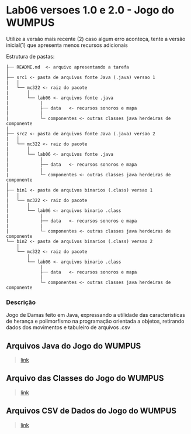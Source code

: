 # Lab06 versoes 1.0 e 2.0 - Jogo do WUMPUS #

Utilize a versão mais recente (2)
caso algum erro aconteça, tente a versão inicial(1) que apresenta menos recursos adicionais

Estrutura de pastas:

```
├── README.md  <- arquivo apresentando a tarefa
│
├── src1 <- pasta de arquivos fonte Java (.java) versao 1
|   │
|   └── mc322 <- raiz do pacote
|       │
|       └── lab06 <- arquivos fonte .java
|            |
|            ├── data   <- recursos sonoros e mapa
|            |
|            └─ componentes <- outras classes java herdeiras de componente
|
├── src2 <- pasta de arquivos fonte Java (.java) versao 2
|   │
|   └── mc322 <- raiz do pacote
|       │
|       └── lab06 <- arquivos fonte .java
|            |
|            ├── data   <- recursos sonoros e mapa
|            |
|            └─ componentes <- outras classes java herdeiras de componente
│
├── bin1 <- pasta de arquivos binarios (.class) versao 1
|   │
|   └── mc322 <- raiz do pacote
|       │
|       └── lab06 <- arquivos binario .class
|            |
|            ├── data   <- recursos sonoros e mapa
|            |
|            └─ componentes <- outras classes java herdeiras de componente
└── bin2 <- pasta de arquivos binarios (.class) versao 2
    │
    └── mc322 <- raiz do pacote
        │
        └── lab06 <- arquivos binario .class
             |
             ├── data   <- recursos sonoros e mapa
             |
             └─ componentes <- outras classes java herdeiras de componente

```

### Descrição ###
Jogo de Damas feito em Java, expressando a utilidade das caracteristicas de herança 
e polimorfismo na programação orientada a objetos, retirando dados dos movimentos e 
tabuleiro de arquivos .csv

## Arquivos Java do Jogo do WUMPUS ##
> [link](https://github.com/LucasNP/MC322-Grupo/tree/main/lab06/src2/mc322/lab06)
 
## Arquivo das Classes do Jogo do WUMPUS ##
> [link](https://github.com/LucasNP/MC322-Grupo/tree/main/lab06/bin2/mc322/lab06)

## Arquivos CSV de Dados do Jogo do WUMPUS ##
> [link](https://github.com/LucasNP/MC322-Grupo/tree/main/lab06/src2/mc322/lab06/data)
